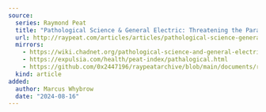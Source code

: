 ```yaml
---
source:
  series: Raymond Peat
  title: "Pathological Science & General Electric: Threatening the Paradigm"
  url: http://raypeat.com/articles/articles/pathological-science-general-electric.shtml
  mirrors:
    - https://wiki.chadnet.org/pathological-science-and-general-electric-threatening-the-paradigm
    - https://expulsia.com/health/peat-index/pathalogical.html
    - https://github.com/0x2447196/raypeatarchive/blob/main/documents/raypeat.com/pathological-science-general-electric.md
  kind: article 
added:
  author: Marcus Whybrow
  date: "2024-08-16"
---
```

